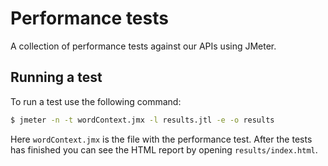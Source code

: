 # Performance tests

A collection of performance tests against our APIs using JMeter.

## Running a test

To run a test use the following command:

```bash
$ jmeter -n -t wordContext.jmx -l results.jtl -e -o results
```

Here `wordContext.jmx` is the file with the performance test. After the tests has finished you can see the HTML report by opening `results/index.html`.
